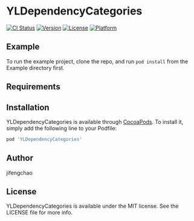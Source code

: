 # YLDependencyCategories

[![CI Status](https://img.shields.io/travis/jifengchao/YLDependencyCategories.svg?style=flat)](https://travis-ci.org/jifengchao/YLDependencyCategories)
[![Version](https://img.shields.io/cocoapods/v/YLDependencyCategories.svg?style=flat)](https://cocoapods.org/pods/YLDependencyCategories)
[![License](https://img.shields.io/cocoapods/l/YLDependencyCategories.svg?style=flat)](https://cocoapods.org/pods/YLDependencyCategories)
[![Platform](https://img.shields.io/cocoapods/p/YLDependencyCategories.svg?style=flat)](https://cocoapods.org/pods/YLDependencyCategories)

## Example

To run the example project, clone the repo, and run `pod install` from the Example directory first.

## Requirements

## Installation

YLDependencyCategories is available through [CocoaPods](https://cocoapods.org). To install
it, simply add the following line to your Podfile:

```ruby
pod 'YLDependencyCategories'
```

## Author

jifengchao

## License

YLDependencyCategories is available under the MIT license. See the LICENSE file for more info.
